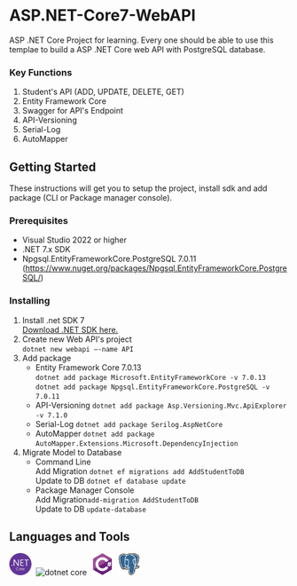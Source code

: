 # ASP.NET-Core7-WebAPI
ASP .NET Core Project for learning. Every one should be able to use this templae to build a ASP .NET Core web API with PostgreSQL database.

### Key Functions 
1. Student's API (ADD, UPDATE, DELETE, GET)
2. Entity Framework Core
3. Swagger for API's Endpoint
4. API-Versioning
5. Serial-Log
6. AutoMapper

## Getting Started
These instructions will get you to setup the project, install sdk and add package (CLI or Package manager console).

### Prerequisites
- Visual Studio 2022 or higher 
- .NET 7.x SDK  
- Npgsql.EntityFrameworkCore.PostgreSQL 7.0.11 (https://www.nuget.org/packages/Npgsql.EntityFrameworkCore.PostgreSQL/)

### Installing
1.  Install .net SDK 7<br>
[Download .NET SDK here.](https://dotnet.microsoft.com/en-us/download/visual-studio-sdks)
2.  Create new Web API's project<br>
`dotnet new webapi –-name API`
3.  Add package
     - Entity Framework Core 7.0.13<br>
       `dotnet add package Microsoft.EntityFrameworkCore -v 7.0.13`<br>
       `dotnet add package Npgsql.EntityFrameworkCore.PostgreSQL -v 7.0.11`
     - API-Versioning
       `dotnet add package Asp.Versioning.Mvc.ApiExplorer -v 7.1.0`
     - Serial-Log
       `dotnet add package Serilog.AspNetCore`
     - AutoMapper
       `dotnet add package AutoMapper.Extensions.Microsoft.DependencyInjection`
4.  Migrate Model to Database<br>
     - Command Line<br>
      Add Migration `dotnet ef migrations add AddStudentToDB`<br>
      Update to DB `dotnet ef database update`
     - Package Manager Console<br>
      Add Migration`add-migration AddStudentToDB`<br>
      Update to DB `update-database`
## Languages and Tools
<div>
  <img src="https://github.com/devicons/devicon/blob/master/icons/dotnetcore/dotnetcore-original.svg" title="dotnet core" alt="dotnet core" width="40" height="40"/>&nbsp;
  <img src="https://codeopinion.com/wp-content/uploads/2017/10/Bitmap-MEDIUM_Entity-Framework-Core-Logo_2colors_Square_Boxed_RGB.png" title="dotnet core" alt="dotnet core" width="40" height="40"/>&nbsp;
  <img src="https://github.com/devicons/devicon/blob/master/icons/csharp/csharp-original.svg" title="csharp" alt="csharp" width="40" height="40"/>&nbsp;
  <img src="https://github.com/devicons/devicon/blob/master/icons/postgresql/postgresql-original.svg" title="postgresql" alt="postgresql" width="40" height="40"/>&nbsp;
</div>

